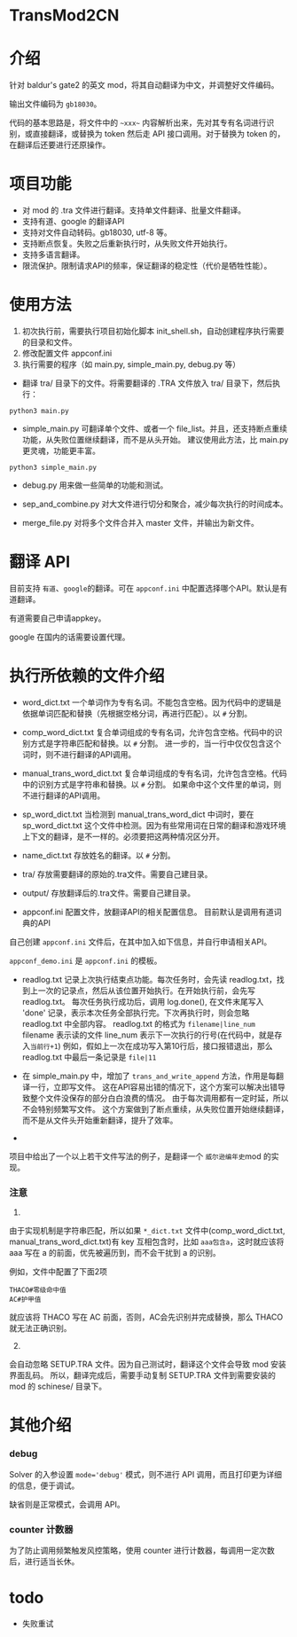 # TransMod2CN

# 介绍

针对 baldur's gate2 的英文 mod，将其自动翻译为中文，并调整好文件编码。

输出文件编码为 `gb18030`。

代码的基本思路是，将文件中的 `~xxx~` 内容解析出来，先对其专有名词进行识别，或直接翻译，或替换为 token 然后走 API 接口调用。对于替换为 token 的，在翻译后还要进行还原操作。

# 项目功能

- 对 mod 的 .tra 文件进行翻译。支持单文件翻译、批量文件翻译。
- 支持有道、google 的翻译API
- 支持对文件自动转码。gb18030, utf-8 等。
- 支持断点恢复。失败之后重新执行时，从失败文件开始执行。
- 支持多语言翻译。
- 限流保护。限制请求API的频率，保证翻译的稳定性（代价是牺牲性能）。

# 使用方法

1. 初次执行前，需要执行项目初始化脚本 init_shell.sh，自动创建程序执行需要的目录和文件。
2. 修改配置文件 appconf.ini
3. 执行需要的程序（如 main.py, simple_main.py, debug.py 等）

- 翻译 tra/ 目录下的文件。将需要翻译的 .TRA 文件放入 tra/ 目录下，然后执行：

```
python3 main.py
```

- simple_main.py 可翻译单个文件、或者一个 file_list。并且，还支持断点重续功能，从失败位置继续翻译，而不是从头开始。
建议使用此方法，比 main.py 更灵魂，功能更丰富。
```
python3 simple_main.py
```

- debug.py 用来做一些简单的功能和测试。

- sep_and_combine.py 对大文件进行切分和聚合，减少每次执行的时间成本。

- merge_file.py 对将多个文件合并入 master 文件，并输出为新文件。


# 翻译 API

目前支持 `有道`、`google`的翻译。可在 `appconf.ini` 中配置选择哪个API。默认是有道翻译。

有道需要自己申请appkey。

google 在国内的话需要设置代理。

# 执行所依赖的文件介绍

- word_dict.txt 一个单词作为专有名词。不能包含空格。因为代码中的逻辑是依据单词匹配和替换（先根据空格分词，再进行匹配）。以 `#` 分割。

- comp_word_dict.txt 复合单词组成的专有名词，允许包含空格。代码中的识别方式是字符串匹配和替换。以 `#` 分割。
进一步的，当一行中仅仅包含这个词时，则不进行翻译的API调用。

- manual_trans_word_dict.txt 复合单词组成的专有名词，允许包含空格。代码中的识别方式是字符串和替换。以 `#` 分割。
如果命中这个文件里的单词，则不进行翻译的API调用。

- sp_word_dict.txt 当检测到 manual_trans_word_dict 中词时，要在 sp_word_dict.txt 这个文件中检测。因为有些常用词在日常的翻译和游戏环境上下文的翻译，是不一样的。必须要把这两种情况区分开。

- name_dict.txt 存放姓名的翻译。以 `#` 分割。

- tra/ 存放需要翻译的原始的.tra文件。需要自己建目录。

- output/ 存放翻译后的.tra文件。需要自己建目录。

- appconf.ini 配置文件，放翻译API的相关配置信息。
目前默认是调用有道词典的API

自己创建 `appconf.ini` 文件后，在其中加入如下信息，并自行申请相关API。

`appconf_demo.ini` 是 `appconf.ini` 的模板。

- readlog.txt 记录上次执行结束点功能。每次任务时，会先读 readlog.txt，找到上一次的记录点，然后从该位置开始执行。在开始执行前，会先写 readlog.txt。
每次任务执行成功后，调用 log.done(), 在文件末尾写入 'done' 记录，表示本次任务全部执行完。下次再执行时，则会忽略 readlog.txt 中全部内容。
readlog.txt 的格式为 `filename|line_num`
filename 表示读的文件
line_num 表示下一次执行的行号(在代码中，就是存入`当前行+1`) 
例如，假如上一次在成功写入第10行后，接口报错退出，那么readlog.txt 中最后一条记录是 `file|11`

- 在 simple_main.py 中，增加了 `trans_and_write_append` 方法，作用是每翻译一行，立即写文件。 
这在API容易出错的情况下，这个方案可以解决出错导致整个文件没保存的部分白白浪费的情况。 
由于每次调用都有一定时延，所以不会特别频繁写文件。
这个方案做到了断点重续，从失败位置开始继续翻译，而不是从文件头开始重新翻译，提升了效率。

- 
项目中给出了一个以上若干文件写法的例子，是翻译一个 `威尔逊编年史`mod 的实现。

### 注意

1.

由于实现机制是字符串匹配，所以如果 `*_dict.txt` 文件中(comp_word_dict.txt, manual_trans_word_dict.txt)有 key 互相包含时，比如 `aaa包含a`，这时就应该将 aaa 写在 a 的前面，优先被遍历到，而不会干扰到 a 的识别。

例如，文件中配置了下面2项
```
THACO#零级命中值
AC#护甲值
```
就应该将 THACO 写在 AC 前面，否则，AC会先识别并完成替换，那么 THACO 就无法正确识别。

2.

会自动忽略 SETUP.TRA 文件。因为自己测试时，翻译这个文件会导致 mod 安装界面乱码。
所以，翻译完成后，需要手动复制 SETUP.TRA 文件到需要安装的 mod 的 schinese/ 目录下。

# 其他介绍

### debug

Solver 的入参设置 `mode='debug'` 模式，则不进行 API 调用，而且打印更为详细的信息，便于调试。

缺省则是正常模式，会调用 API。

### counter 计数器

为了防止调用频繁触发风控策略，使用 counter 进行计数器，每调用一定次数后，进行适当长休。

# todo

- 失败重试
